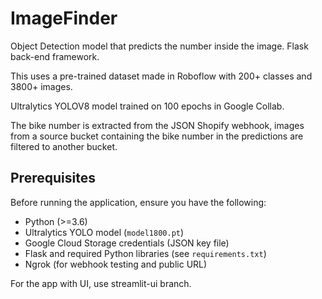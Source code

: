 # ImageFinder
Object Detection model that predicts the number inside the image.
Flask back-end framework.

This uses a pre-trained dataset made in Roboflow with 200+ classes and 3800+ images. 

Ultralytics YOLOV8 model trained on 100 epochs in Google Collab.

The bike number is extracted from the JSON Shopify webhook, images from a source bucket containing the bike number in the predictions are filtered to another bucket.

## Prerequisites

Before running the application, ensure you have the following:

- Python (>=3.6)
- Ultralytics YOLO model (`model1800.pt`)
- Google Cloud Storage credentials (JSON key file)
- Flask and required Python libraries (see `requirements.txt`)
- Ngrok (for webhook testing and public URL)

  
For the app with UI, use streamlit-ui branch.
